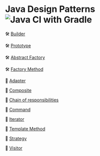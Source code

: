 # Java Design Patterns ![Java CI with Gradle](https://github.com/ElinaValieva/design-patterns/workflows/Java%20CI%20with%20Gradle/badge.svg?branch=master)

:hammer_and_wrench: [Builder](https://github.com/ElinaValieva/design-patterns/tree/master/builder)

:hammer_and_wrench: [Prototype](https://github.com/ElinaValieva/design-patterns/tree/master/prototype)

:hammer_and_wrench: [Abstract Factory](https://github.com/ElinaValieva/design-patterns/tree/master/abstract_factory)

:hammer_and_wrench: [Factory Method](https://github.com/ElinaValieva/design-patterns/tree/master/factory_method)

:memo: [Adapter](https://github.com/ElinaValieva/design-patterns/tree/master/adapter)

:memo: [Composite](https://github.com/ElinaValieva/design-patterns/tree/master/composite)

:running: [Chain of responsibilities](https://github.com/ElinaValieva/design-patterns/tree/master/chain-responsibilities)

:running: [Command](https://github.com/ElinaValieva/design-patterns/tree/master/command)

:running: [Iterator](https://github.com/ElinaValieva/design-patterns/tree/master/iterator)

:running: [Template Method](https://github.com/ElinaValieva/design-patterns/tree/master/template-method)

:running: [Strategy](https://github.com/ElinaValieva/design-patterns/tree/master/strategy)

:running: [Visitor](https://github.com/ElinaValieva/design-patterns/tree/master/visitor)
